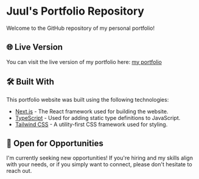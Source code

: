 # Juul's Portfolio Repository

Welcome to the GitHub repository of my personal portfolio!

<!-- ![Portfolio Preview](preview.png) -->

## 🌐 Live Version

You can visit the live version of my portfolio here: [my portfolio](https://vandeveldejuul.netlify.app/)

## 🛠️ Built With

This portfolio website was built using the following technologies:

- [Next.js](https://nextjs.org/) - The React framework used for building the website.
- [TypeScript](https://www.typescriptlang.org/) - Used for adding static type definitions to JavaScript.
- [Tailwind CSS](https://tailwindcss.com/) - A utility-first CSS framework used for styling.

## 🚀 Open for Opportunities

I'm currently seeking new opportunities! If you're hiring and my skills align with your needs, or if you simply want to connect, please don't hesitate to reach out.